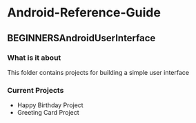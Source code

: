 # Android-Reference-Guide

## BEGINNERSAndroidUserInterface
### What is it about 
This folder contains projects for building a simple user interface  
### Current Projects
* Happy Birthday Project
* Greeting Card Project
